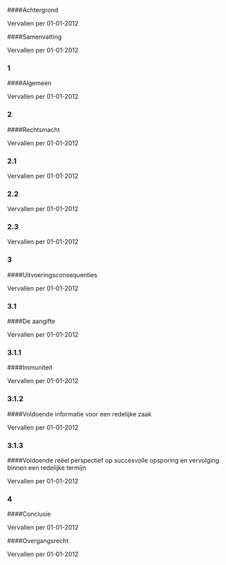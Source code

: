 <meta http-equiv='Content-Type' content='text/html; charset=utf-8' />


####Achtergrond

Vervallen per 01-01-2012 

####Samenvatting

Vervallen per 01-01-2012 

### 1  

####Algemeen

Vervallen per 01-01-2012 

### 2  

####Rechtsmacht

Vervallen per 01-01-2012 

### 2.1  
Vervallen per 01-01-2012 

### 2.2  
Vervallen per 01-01-2012 

### 2.3  
Vervallen per 01-01-2012 

### 3  

####Uitvoeringsconsequenties

Vervallen per 01-01-2012 

### 3.1  

####De aangifte

Vervallen per 01-01-2012 

### 3.1.1  

####Immuniteit

Vervallen per 01-01-2012 

### 3.1.2  

####Voldoende informatie voor een redelijke zaak

Vervallen per 01-01-2012 

### 3.1.3  

####Voldoende reëel perspectief op succesvolle opsporing en vervolging binnen een redelijke termijn

Vervallen per 01-01-2012 

### 4  

####Conclusie

Vervallen per 01-01-2012 

####Overgangsrecht

Vervallen per 01-01-2012 

